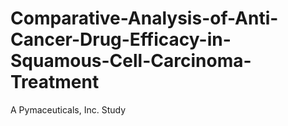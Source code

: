 # Comparative-Analysis-of-Anti-Cancer-Drug-Efficacy-in-Squamous-Cell-Carcinoma-Treatment
A Pymaceuticals, Inc. Study
